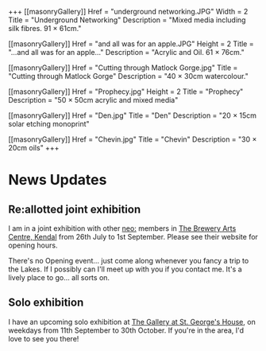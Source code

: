 +++
[[masonryGallery]]
  Href = "underground networking.JPG"
  Width = 2
  Title = "Underground Networking"
  Description = "Mixed media including silk fibres. 91 × 61cm."

[[masonryGallery]]
  Href = "and all was for an apple.JPG"
  Height = 2
  Title = "…and all was for an apple…"
  Description = "Acrylic and Oil. 61 × 76cm."

[[masonryGallery]]
  Href = "Cutting through Matlock Gorge.jpg"
  Title = "Cutting through Matlock Gorge"
  Description = "40 × 30cm watercolour."

[[masonryGallery]]
  Href = "Prophecy.jpg"
  Height = 2
  Title = "Prophecy"
  Description = "50 × 50cm acrylic and mixed media"

[[masonryGallery]]
  Href = "Den.jpg"
  Title = "Den"
  Description = "20 × 15cm solar etching monoprint"

[[masonryGallery]]
  Href = "Chevin.jpg"
  Title = "Chevin"
  Description = "30 × 20cm oils"
+++
# News Updates

## Re:allotted joint exhibition
I am in a joint exhibition with other [neo:](http://www.neoartists.co.uk/) members in [The Brewery Arts Centre, Kendal](https://www.breweryarts.co.uk/) from 26th July to 1st September.
Please see their website for opening hours.

There's no Opening event... just come along whenever you fancy a trip to the Lakes. If I possibly can I'll meet up with you if you contact me. It's a lively place to go... all sorts on.

## Solo exhibition
I have an upcoming solo exhibition at [The Gallery at St. George's House](https://www.facebook.com/TheGalleryAtSGH/), on weekdays from 11th September to 30th October. If you're in the area, I'd love to see you there!
